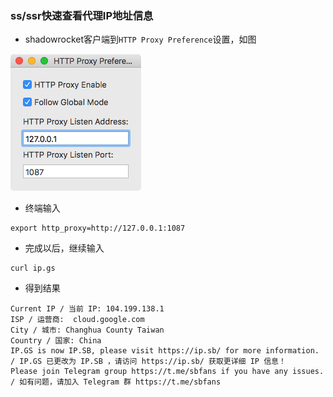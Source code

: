 ### ss/ssr快速查看代理IP地址信息

- shadowrocket客户端到`HTTP Proxy Preference`设置，如图

![](https://raw.githubusercontent.com/we11cheng/picBed/master/20190411110317.png)

- 终端输入

```
export http_proxy=http://127.0.0.1:1087
```

- 完成以后，继续输入

```
curl ip.gs

```

- 得到结果

```
Current IP / 当前 IP: 104.199.138.1
ISP / 运营商:  cloud.google.com
City / 城市: Changhua County Taiwan
Country / 国家: China
IP.GS is now IP.SB, please visit https://ip.sb/ for more information. / IP.GS 已更改为 IP.SB ，请访问 https://ip.sb/ 获取更详细 IP 信息！
Please join Telegram group https://t.me/sbfans if you have any issues. / 如有问题，请加入 Telegram 群 https://t.me/sbfans 
```